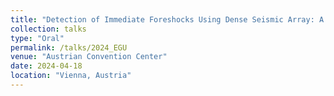 ```yaml
---
title: "Detection of Immediate Foreshocks Using Dense Seismic Array: A Case Study of the 2021 Ms 6.4 Yangbi aftershock sequence"
collection: talks
type: "Oral"
permalink: /talks/2024_EGU
venue: "Austrian Convention Center"
date: 2024-04-18
location: "Vienna, Austria"
---
```

